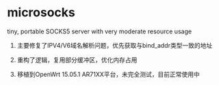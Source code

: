 # microsocks
tiny, portable SOCKS5 server with very moderate resource usage

1. 主要修复了IPV4/V6域名解析问题，优先获取与bind_addr类型一致的地址

2. 重构了逻辑，复用部分缓冲区，优化内存占用

3. 移植到OpenWrt 15.05.1 AR71XX平台，未完全测试，目前正常使用中
